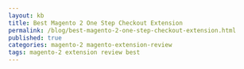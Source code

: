 ```yaml
---
layout: kb
title: Best Magento 2 One Step Checkout Extension
permalink: /blog/best-magento-2-one-step-checkout-extension.html
published: true
categories: magento-2 magento-extension-review
tags: magento-2 extension review best
---
```

